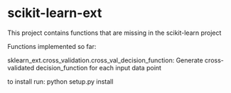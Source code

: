 # scikit-learn-ext

This project contains functions that are missing in the scikit-learn project

Functions implemented so far:

sklearn_ext.cross_validation.cross_val_decision_function: Generate cross-validated decision_function for each input data point

to install run: python setup.py install
